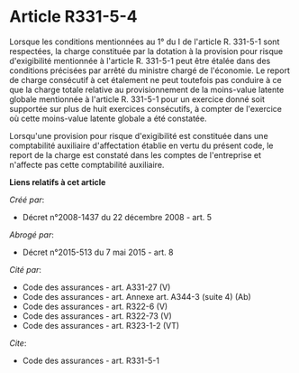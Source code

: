 # Article R331-5-4

Lorsque les conditions mentionnées au 1° du I de l'article R. 331-5-1 sont respectées, la charge constituée par la dotation à
la provision pour risque d'exigibilité mentionnée à l'article R. 331-5-1 peut être étalée dans des conditions précisées par
arrêté du ministre chargé de l'économie. Le report de charge consécutif à cet étalement ne peut toutefois pas conduire à ce
que la charge totale relative au provisionnement de la moins-value latente globale mentionnée à l'article R. 331-5-1 pour un
exercice donné soit supportée sur plus de huit exercices consécutifs, à compter de l'exercice où cette moins-value latente
globale a été constatée. 

Lorsqu'une provision pour risque d'exigibilité est constituée dans une comptabilité auxiliaire d'affectation établie en vertu
du présent code, le report de la charge est constaté dans les comptes de l'entreprise et n'affecte pas cette comptabilité
auxiliaire.

**Liens relatifs à cet article**

_Créé par_:

  - Décret n°2008-1437 du 22 décembre 2008 - art. 5

_Abrogé par_:

  - Décret n°2015-513 du 7 mai 2015 - art. 8

_Cité par_:

  - Code des assurances - art. A331-27 (V)
  - Code des assurances - art. Annexe art. A344-3 (suite 4) (Ab)
  - Code des assurances - art. R322-6 (V)
  - Code des assurances - art. R322-73 (V)
  - Code des assurances - art. R323-1-2 (VT)

_Cite_:

  - Code des assurances - art. R331-5-1
